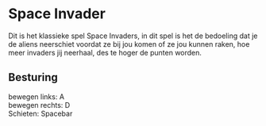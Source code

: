 <h1>Space Invader</h1>

Dit is het klassieke spel Space Invaders, in dit spel is het de bedoeling dat je de aliens neerschiet voordat ze bij jou komen of ze jou kunnen raken, hoe meer invaders jij neerhaal, des te hoger de punten worden.

<h2>Besturing</h2>

bewegen links: A<br>
bewegen rechts: D<br>
Schieten: Spacebar
